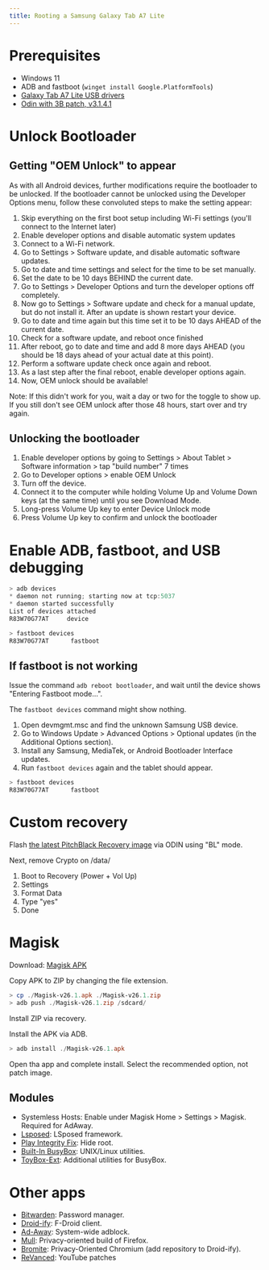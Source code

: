```yaml
---
title: Rooting a Samsung Galaxy Tab A7 Lite
---
```


# Prerequisites

- Windows 11
- ADB and fastboot (`winget install Google.PlatformTools`)
- [Galaxy Tab A7 Lite USB drivers][samsung-windows-drivers]
- [Odin with 3B patch, v3.1.4.1][samsung-odin]

# Unlock Bootloader

## Getting "OEM Unlock" to appear

As with all Android devices, further modifications require the bootloader to be unlocked. If the bootloader cannot be unlocked using the Developer Options menu, follow these convoluted steps to make the setting appear:

1. Skip everything on the first boot setup including Wi-Fi settings (you'll connect to the Internet later)
2. Enable developer options and disable automatic system updates
3. Connect to a Wi-Fi network. 
4. Go to Settings > Software update, and disable automatic software updates.
5. Go to date and time settings and select for the time to be set manually. 
6. Set the date to be 10 days BEHIND the current date.
7. Go to Settings > Developer Options and turn the developer options off completely.
8. Now go to Settings > Software update and check for a manual update, but do not install it. After an update is shown restart your device. 
9. Go to date and time again but this time set it to be 10 days AHEAD of the current date.
10. Check for a software update, and reboot once finished
11. After reboot, go to date and time and add 8 more days AHEAD (you should be 18 days ahead of your actual date at this point). 
12. Perform a software update check once again and reboot.
13. As a last step after the final reboot, enable developer options again. 
14. Now, OEM unlock should be available!

Note: If this didn't work for you, wait a day or two for the toggle to show up. If you still don't see OEM unlock after those 48 hours, start over and try again.

## Unlocking the bootloader

1. Enable developer options by going to Settings > About Tablet > Software information > tap "build number" 7 times
2. Go to Developer options > enable OEM Unlock
3. Turn off the device. 
4. Connect it to the computer while holding Volume Up and Volume Down keys (at the same time) until you see Download Mode.
5. Long-press Volume Up key to enter Device Unlock mode
6. Press Volume Up key to confirm and unlock the bootloader

# Enable ADB, fastboot, and USB debugging

```powershell
> adb devices
* daemon not running; starting now at tcp:5037
* daemon started successfully
List of devices attached
R83W70G77AT     device

> fastboot devices
R83W70G77AT      fastboot
```

## If fastboot is not working

Issue the command `adb reboot bootloader`, and wait until the device shows "Entering Fastboot mode...".

The `fastboot devices` command might show nothing.

1. Open devmgmt.msc and find the unknown Samsung USB device. 
2. Go to Windows Update > Advanced Options > Optional updates (in the Additional Options section). 
3. Install any Samsung, MediaTek, or Android Bootloader Interface updates.
4. Run `fastboot devices` again and the tablet should appear.

```sh
> fastboot devices
R83W70G77AT      fastboot
```

# Custom recovery

Flash [the latest PitchBlack Recovery image][pbrp] via ODIN using "BL" mode.

Next, remove Crypto on /data/

1. Boot to Recovery  (Power + Vol Up)
2. Settings
3. Format Data
4. Type "yes"
5. Done




<!-- 
TODO: May not need bifrost if using Magisk recovery?

# Bifrost to download and patch OTA

Download: [Bifrost APK][bifrost]

Install APK on tablet

Device: SM-T220
Region: XAR

Current latest: SM-T220_XAR_T220XXS3CWD1_fac

Takes a long time. 
-->

# Magisk

Download: [Magisk APK][magisk-apk]

Copy APK to ZIP by changing the file extension.

```powershell
> cp ./Magisk-v26.1.apk ./Magisk-v26.1.zip
> adb push ./Magisk-v26.1.zip /sdcard/
```
Install ZIP via recovery.

Install the APK via ADB.

```powershell
> adb install ./Magisk-v26.1.apk
```

Open tha app and complete install. Select the recommended option, not patch image.

## Modules 

- Systemless Hosts: Enable under Magisk Home > Settings > Magisk. Required for AdAway.
- [Lsposed][lsposed]: LSposed framework.
- [Play Integrity Fix][lsposed-play-integrity-fix]: Hide root.
- [Built-In BusyBox][busybox-module]: UNIX/Linux utilities.
- [ToyBox-Ext][busybox-toybox]: Additional utilities for BusyBox.


# Other apps

- [Bitwarden][bitwarden]: Password manager.
- [Droid-ify][droid-ify]: F-Droid client.
- [Ad-Away][ad-away]: System-wide adblock.
- [Mull][mull]: Privacy-oriented build of Firefox.
- [Bromite][bromite-repo]: Privacy-Oriented Chromium (add repository to Droid-ify).
- [ReVanced][youtube-revanced]: YouTube patches

<!-- Links -->

[samsung-windows-drivers]: https://www.samsung.com/us/support/downloads/?model=N0053679&modelCode=SM-T220NZAAXAR
[samsung-odin]: https://forum.xda-developers.com/attachments/odin3-v3-14-1_3b_patched-zip.5158507/
[bifrost]: https://github.com/zacharee/SamloaderKotlin/releases

[pbrp]: https://github.com/R0GUEEE/android_device_samsung_gta7litewifi/releases/tag/PBRP/latest

[magisk-apk]: https://github.com/topjohnwu/Magisk/releases/latest
[lsposed]: https://github.com/LSPosed/LSPosed/releases/latest

[lsposed-play-integrity-fix]: https://forum.xda-developers.com/attachments/playintegrityfix_v7-4-zip.5981951/
[busybox-module]: https://github.com/Magisk-Modules-Alt-Repo/BuiltIn-BusyBox/releases/latest
[busybox-toybox]: https://github.com/Magisk-Modules-Alt-Repo/ToyBox-Ext/releases/latest

[bitwarden]: https://github.com/bitwarden/mobile/releases/latest
[droid-ify]:https://github.com/Droid-ify/client/releases/latest
[ad-away]: https://github.com/AdAway/AdAway/releases/latest
[mull]: https://f-droid.org/en/packages/us.spotco.fennec_dos/
[bromite-repo]: https://www.bromite.org/fdroid
[youtube-revanced]: https://revanced.app/download